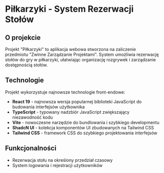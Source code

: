 # Piłkarzyki - System Rezerwacji Stołów

## O projekcie

Projekt "Piłkarzyki" to aplikacja webowa stworzona na zaliczenie przedmiotu "Zwinne Zarządzanie Projektami". System umożliwia rezerwację stołów do gry w piłkarzyki, ułatwiając organizację rozgrywek i zarządzanie dostępnością stołów.

## Technologie

Projekt wykorzystuje najnowsze technologie front-endowe:

- **React 19** - najnowsza wersja popularnej biblioteki JavaScript do budowania interfejsów użytkownika
- **TypeScript** - typowany nadzbiór JavaScript zwiększający niezawodność kodu
- **Vite** - nowoczesne narzędzie do bundlowania i szybkiego developmentu
- **ShadcN UI** - kolekcja komponentów UI zbudowanych na Tailwind CSS
- **Tailwind CSS** - framework CSS do szybkiego projektowania interfejsów

## Funkcjonalności

- Rezerwacja stołu na określony przedział czasowy
- System logowania i rejestracji użytkowników
